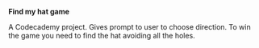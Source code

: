 **Find my hat game**

A Codecademy project.
Gives prompt to user to choose direction. To win the game you need to find the hat avoiding all the holes.
